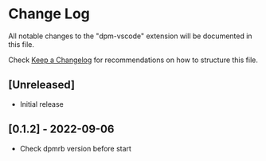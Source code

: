 # Change Log

All notable changes to the "dpm-vscode" extension will be documented in this file.

Check [Keep a Changelog](http://keepachangelog.com/) for recommendations on how to structure this file.

## [Unreleased]

- Initial release

## [0.1.2] - 2022-09-06

- Check dpmrb version before start
